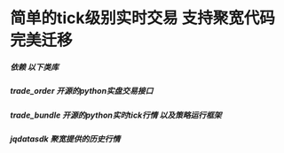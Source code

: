 # 简单的tick级别实时交易 支持聚宽代码完美迁移
##### 依赖 以下类库
##### trade_order 开源的python实盘交易接口
##### trade_bundle 开源的python实时tick行情 以及策略运行框架
##### jqdatasdk 聚宽提供的历史行情

